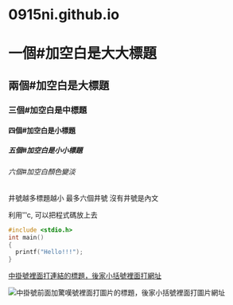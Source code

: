 # 0915ni.github.io

# 一個#加空白是大大標題

## 兩個#加空白是大標題

### 三個#加空白是中標題

#### 四個#加空白是小標題

##### 五個#加空白是小小標題

###### 六個#加空白顏色變淡

井號越多標題越小
最多六個井號
沒有井號是內文

利用‵‵‵c, 可以把程式碼放上去
```C
#include <stdio.h>
int main()
{
  printf("Hello!!!");
}
```

[中掛號裡面打連結的標題，後家小括號裡面打網址](https://www.facebook.com/)

![中掛號前面加驚嘆號裡面打圖片的標題，後家小括號裡面打圖片網址](https://i.ytimg.com/vi/sftuDS2Hrvk/maxresdefault.jpg)
